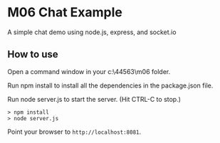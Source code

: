 # M06 Chat Example

A simple chat demo using node.js, express, and socket.io

## How to use

Open a command window in your c:\44563\m06 folder.

Run npm install to install all the dependencies in the package.json file.

Run node server.js to start the server.  (Hit CTRL-C to stop.)

```
> npm install
> node server.js
```

Point your browser to `http://localhost:8081`. 